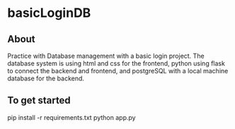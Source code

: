 # basicLoginDB

## About
 Practice with Database management with a basic login project. The database system is using html and css for the frontend, python using flask to connect the backend and frontend, and postgreSQL with a local machine database for the backend. 

## To get started
 pip install -r requirements.txt
 python app.py

 
